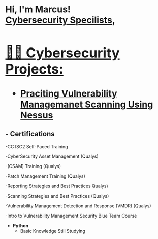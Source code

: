 

<h1>Hi, I'm Marcus! <br/><a href="https://github.com/marcusajohnson31">Cybersecurity Specilists</a>, <a href="https://www.linkedin.com/in/marcus-johnson-a228baba//">

<h2>👨‍💻 Cybersecurity Projects:</h2>

 - [Praciting Vulnerability Managemanet Scanning Using Nessus](https://github.com/marcusajohnson31/Nessus-Vulnerability-Scan.git)

<h2> - Certifications</h2>

-CC ISC2 Self-Paced Training

-CyberSecurity Asset Management (Qualys)

-(CSAM) Training (Qualys)

-Patch Management Training (Qualys)

-Reporting Strategies and Best Practices Qualys)

-Scanning Strategies and Best Practices (Qualys)

-Vulnerability Management Detection and Response (VMDR) (Qualys)

-Intro to Vulnerability Management Security Blue Team Course

- <b>Python</b>
  - Basic Knowledge Still Studying









